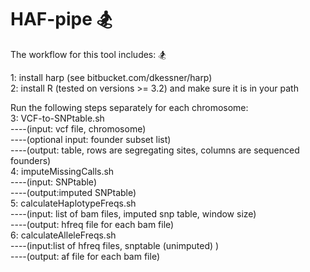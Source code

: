 # HAF-pipe 🏂

The workflow for this tool includes: 🏂

1: install harp (see bitbucket.com/dkessner/harp) <br>
2: install R (tested on versions >= 3.2) and make sure it is in your path

Run the following steps separately for each chromosome: <br>
3: VCF-to-SNPtable.sh <br>
----(input: vcf file, chromosome) <br>
----(optional input: founder subset list)<br>
----(output: table, rows are segregating sites, columns are sequenced founders) <br>
4: imputeMissingCalls.sh<br>
----(input: SNPtable)<br>
----(output:imputed SNPtable)<br>
5: calculateHaplotypeFreqs.sh<br>
----(input: list of bam files, imputed snp table, window size)<br>
----(output: hfreq file for each bam file)<br>
6: calculateAlleleFreqs.sh<br>
----(input:list of hfreq files, snptable (unimputed) )<br>
----(output: af file for each bam file)<br>
